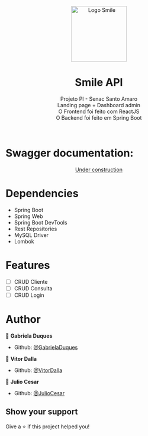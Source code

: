 <div align="center">
   <img height="150" src="https://user-images.githubusercontent.com/81544166/159758624-4aadac08-2955-4720-a893-f5720c3b0aa9.svg" alt="Logo Smile" />
   <br/>
   <h1>Smile API</h1>
   <p>
    Projeto PI - Senac Santo Amaro 
    <br/> 
    Landing page + Dashboard admin  
    <br/>
    O Frontend foi feito com ReactJS
    <br/>
    O Backend foi feito em Spring Boot
   </p>
   <br>
</div>

# Swagger documentation:

<div align="center">
   <a href="#">Under construction</a>
</div>

# Dependencies

- Spring Boot
- Spring Web
- Spring Boot DevTools
- Rest Repositories
- MySQL Driver
- Lombok

# Features

- [ ] CRUD Cliente
- [ ] CRUD Consulta
- [ ] CRUD Login

# Author

👤 **Gabriela Duques**

- Github: [@GabrielaDuques](https://github.com/gabrieladuques)

👤 **Vitor Dalla**

- Github: [@VitorDalla](https://github.com/VitorDallaa)

👤 **Julio Cesar**

- Github: [@JulioCesar](https://github.com/JulioDesar)

## Show your support

Give a ⭐️ if this project helped you!

